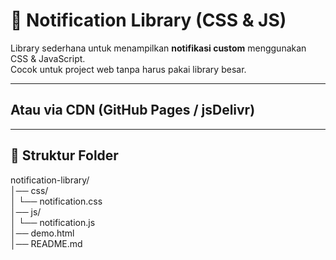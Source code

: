 # 🔔 Notification Library (CSS & JS)

Library sederhana untuk menampilkan **notifikasi custom** menggunakan CSS & JavaScript.  
Cocok untuk project web tanpa harus pakai library besar.

---

## Atau via CDN (GitHub Pages / jsDelivr)
<link rel="stylesheet" href="https://cdn.jsdelivr.net/gh/rustiandi/notification/css/notification.css">
<script src="https://cdn.jsdelivr.net/gh/rustiandi/notification/js/notification.js"></script>

---

## 📂 Struktur Folder
notification-library/ <br>
│── css/<br>
│ └── notification.css<br>
│── js/<br>
│ └── notification.js<br>
│── demo.html<br>
│── README.md<br>

